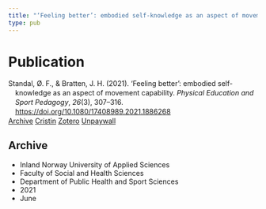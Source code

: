 ```yaml
---
title: "‘Feeling better’: embodied self-knowledge as an aspect of movement capability"
type: pub
---
```

<h1>Publication</h1>
<article id="csl-bib-container-HKQ9C6EM" class="csl-bib-container">
  <div class="csl-bib-body" style="line-height: 1.35; padding-left: 1em; text-indent:-1em;">
  <div class="csl-entry">Standal, &#xD8;. F., &amp; Bratten, J. H. (2021). &#x2018;Feeling better&#x2019;: embodied self-knowledge as an aspect of movement capability. <i>Physical Education and Sport Pedagogy</i>, <i>26</i>(3), 307&#x2013;316. <a href="https://doi.org/10.1080/17408989.2021.1886268">https://doi.org/10.1080/17408989.2021.1886268</a></div>
</div>
  <div class="csl-bib-buttons">
    <a href="#taxonomy-article-HKQ9C6EM" class="csl-bib-button">Archive</a>
    <a href="https://app.cristin.no/results/show.jsf?id=1914491" alt="Cristin URL" class="csl-bib-button">Cristin</a>
    <a href="http://zotero.org/groups/5022929/items/HKQ9C6EM" alt="Zotero URL" class="csl-bib-button">Zotero</a>
    <a href="https://www.tandfonline.com/doi/pdf/10.1080/17408989.2021.1886268?needAccess=true" class="csl-bib-button">Unpaywall</a>
  </div>
  <div id="csl-bib-meta-container-HKQ9C6EM"></div>
</article>
<div id="csl-bib-meta-HKQ9C6EM" class="csl-bib-meta">
  <article id="taxonomy-article-HKQ9C6EM" class="taxonomy-article">
    <h1>Archive</h1>
    <ul>
      <li>Inland Norway University of Applied Sciences</li>
      <li>Faculty of Social and Health Sciences</li>
      <li>Department of Public Health and Sport Sciences</li>
      <li>2021</li>
      <li>June</li>
    </ul>
  </article>
</div>
